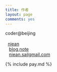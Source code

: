 ```yaml
---
title: 作者
layout: page
comments: yes
---
```


coder@beijing
<br/>
<br/>
<span><i class="fa fa-github fa-lg"></i>&nbsp;&nbsp;<a title="github" href="http://github.com/niean">niean</a></span>
<br/>
<span><i class="fa fa-user fa-lg"></i>&nbsp;&nbsp;&nbsp;<a title="blog" href="http://blog.niean.name">blog</a>,<a title="note" href="http://note.niean.name">note</a></span>
<br/>
<span><i class="fa fa-envelope-o"></i>&nbsp;&nbsp;&nbsp;<a title="mail" href="#">niean.sail<i class="fa fa-at"></i>gmail.com</a></span>
<br/>

{% include pay.md %}